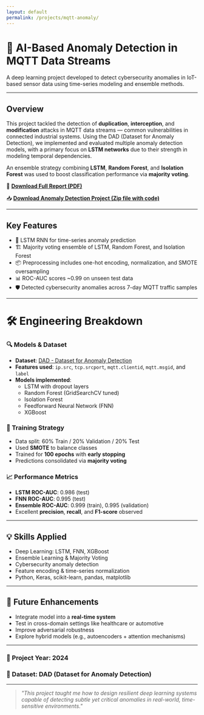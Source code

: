```yaml
---
layout: default
permalink: /projects/mqtt-anomaly/
---
```

# 📡 AI-Based Anomaly Detection in MQTT Data Streams

A deep learning project developed to detect cybersecurity anomalies in IoT-based sensor data using time-series modeling and ensemble methods.

---

## Overview

This project tackled the detection of **duplication**, **interception**, and **modification** attacks in MQTT data streams — common vulnerabilities in connected industrial systems. Using the DAD (Dataset for Anomaly Detection), we implemented and evaluated multiple anomaly detection models, with a primary focus on **LSTM networks** due to their strength in modeling temporal dependencies.

An ensemble strategy combining **LSTM**, **Random Forest**, and **Isolation Forest** was used to boost classification performance via **majority voting**.

📄 **[Download Full Report (PDF)](/sebastianriveraportfolio/docs/pdf/SEP_769_Final_Project_Anomoly_Detection_Final_Report.pdf)**

📥 **[Download Anomaly Detection Project (Zip file with code)](https://github.com/sebasfelipera/sebastianriveraportfolio/raw/main/assets/projects/SEP_769_Code.zip)**


---

## Key Features

- 🧠 LSTM RNN for time-series anomaly prediction  
- 🏗️ Majority voting ensemble of LSTM, Random Forest, and Isolation Forest  
- 📦 Preprocessing includes one-hot encoding, normalization, and SMOTE oversampling  
- 📊 ROC-AUC scores ~0.99 on unseen test data  
- 🛡️ Detected cybersecurity anomalies across 7-day MQTT traffic samples  

---

# 🛠️ Engineering Breakdown

### 🔍 Models & Dataset
- **Dataset**: [DAD - Dataset for Anomaly Detection](https://github.com/dad-repository/dad)  
- **Features used**: `ip.src`, `tcp.srcport`, `mqtt.clientid`, `mqtt.msgid`, and `label`  
- **Models implemented**:
  - LSTM with dropout layers
  - Random Forest (GridSearchCV tuned)
  - Isolation Forest
  - Feedforward Neural Network (FNN)
  - XGBoost

### 🧪 Training Strategy
- Data split: 60% Train / 20% Validation / 20% Test  
- Used **SMOTE** to balance classes  
- Trained for **100 epochs** with **early stopping**  
- Predictions consolidated via **majority voting**

### 📈 Performance Metrics
- **LSTM ROC-AUC**: 0.986 (test)  
- **FNN ROC-AUC**: 0.995 (test)  
- **Ensemble ROC-AUC**: 0.999 (train), 0.995 (validation)  
- Excellent **precision**, **recall**, and **F1-score** observed

---

## 💡 Skills Applied

- Deep Learning: LSTM, FNN, XGBoost  
- Ensemble Learning & Majority Voting  
- Cybersecurity anomaly detection  
- Feature encoding & time-series normalization  
- Python, Keras, scikit-learn, pandas, matplotlib

---

## 🔮 Future Enhancements

- Integrate model into a **real-time system**
- Test in cross-domain settings like healthcare or automotive  
- Improve adversarial robustness  
- Explore hybrid models (e.g., autoencoders + attention mechanisms)

---

### 📍 Project Year: 2024  
### 🧪 Dataset: DAD (Dataset for Anomaly Detection)  

---

> _"This project taught me how to design resilient deep learning systems capable of detecting subtle yet critical anomalies in real-world, time-sensitive environments."_
